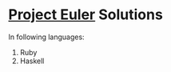 # [Project Euler] Solutions

In following languages:

1. Ruby
2. Haskell

[Project Euler]: https://projecteuler.net "Project Euler"

